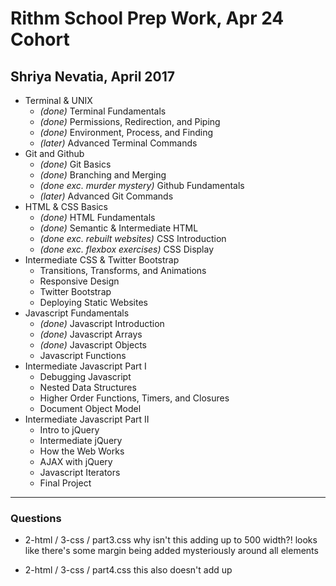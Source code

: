 # Rithm School Prep Work, Apr 24 Cohort

## Shriya Nevatia, April 2017

* Terminal & UNIX
    * _(done)_ Terminal Fundamentals 
    * _(done)_ Permissions, Redirection, and Piping 
    * _(done)_ Environment, Process, and Finding
    * _(later)_ Advanced Terminal Commands
* Git and Github
    * _(done)_ Git Basics 
    * _(done)_ Branching and Merging
    * _(done exc. murder mystery)_ Github Fundamentals 
    * _(later)_ Advanced Git Commands
* HTML & CSS Basics
    * _(done)_ HTML Fundamentals
    * _(done)_ Semantic & Intermediate HTML
    * _(done exc. rebuilt websites)_ CSS Introduction
    * _(done exc. flexbox exercises)_ CSS Display
* Intermediate CSS & Twitter Bootstrap
    * Transitions, Transforms, and Animations
    * Responsive Design
    * Twitter Bootstrap
    * Deploying Static Websites
* Javascript Fundamentals 
    * _(done)_ Javascript Introduction 
    * _(done)_ Javascript Arrays
    * _(done)_ Javascript Objects
    * Javascript Functions
* Intermediate Javascript Part I
	* Debugging Javascript
	* Nested Data Structures
	* Higher Order Functions, Timers, and Closures
	* Document Object Model
* Intermediate Javascript Part II
	* Intro to jQuery
	* Intermediate jQuery
	* How the Web Works
	* AJAX with jQuery
	* Javascript Iterators
	* Final Project

*** 

### Questions 

* 2-html / 3-css / part3.css 
    why isn't this adding up to 500 width?!
    looks like there's some margin being added mysteriously around all elements

* 2-html / 3-css / part4.css 
    this also doesn't add up







    
